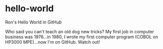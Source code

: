 # hello-world
Ron's Hello World in GitHub

Who said you can't teach an old dog new tricks? My first job in computer business was 1976...in 1980, I wrote my first computer program (COBOL on HP3000 MPE)...now I'm on GitHub. Watch out!
